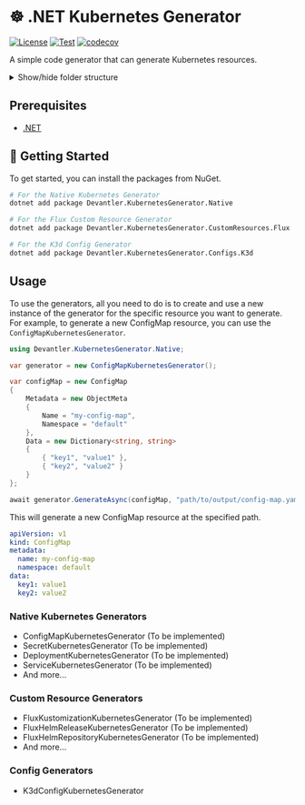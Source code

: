 # ☸️ .NET Kubernetes Generator

[![License](https://img.shields.io/badge/License-Apache_2.0-blue.svg)](https://opensource.org/licenses/Apache-2.0)
[![Test](https://github.com/devantler/dotnet-kubernetes-generator/actions/workflows/test.yaml/badge.svg)](https://github.com/devantler/dotnet-kubernetes-generator/actions/workflows/test.yaml)
[![codecov](https://codecov.io/gh/devantler/dotnet-kubernetes-generator/graph/badge.svg?token=RhQPb4fE7z)](https://codecov.io/gh/devantler/dotnet-kubernetes-generator)

A simple code generator that can generate Kubernetes resources.

<details>
  <summary>Show/hide folder structure</summary>

<!-- readme-tree start -->
```
.
├── .github
│   └── workflows
├── Devantler.KubernetesGenerator.Configs.K3d
│   └── Models
├── Devantler.KubernetesGenerator.Configs.K3d.Tests
│   └── K3dConfigResourceGeneratorTests
├── Devantler.KubernetesGenerator.Core
├── Devantler.KubernetesGenerator.CustomResources.Flux
├── Devantler.KubernetesGenerator.CustomResources.Flux.Tests
├── Devantler.KubernetesGenerator.Native
└── Devantler.KubernetesGenerator.Native.Tests

11 directories
```
<!-- readme-tree end -->

</details>

## Prerequisites

- [.NET](https://dotnet.microsoft.com/en-us/)

## 🚀 Getting Started

To get started, you can install the packages from NuGet.

```bash
# For the Native Kubernetes Generator
dotnet add package Devantler.KubernetesGenerator.Native

# For the Flux Custom Resource Generator
dotnet add package Devantler.KubernetesGenerator.CustomResources.Flux

# For the K3d Config Generator
dotnet add package Devantler.KubernetesGenerator.Configs.K3d
```

## Usage

To use the generators, all you need to do is to create and use a new instance of the generator for the specific resource you want to generate. For example, to generate a new ConfigMap resource, you can use the `ConfigMapKubernetesGenerator`.

```csharp
using Devantler.KubernetesGenerator.Native;

var generator = new ConfigMapKubernetesGenerator();

var configMap = new ConfigMap
{
    Metadata = new ObjectMeta
    {
        Name = "my-config-map",
        Namespace = "default"
    },
    Data = new Dictionary<string, string>
    {
        { "key1", "value1" },
        { "key2", "value2" }
    }
};

await generator.GenerateAsync(configMap, "path/to/output/config-map.yaml");
```

This will generate a new ConfigMap resource at the specified path.

```yaml
apiVersion: v1
kind: ConfigMap
metadata:
  name: my-config-map
  namespace: default
data:
  key1: value1
  key2: value2
```

### Native Kubernetes Generators

- ConfigMapKubernetesGenerator (To be implemented)
- SecretKubernetesGenerator (To be implemented)
- DeploymentKubernetesGenerator (To be implemented)
- ServiceKubernetesGenerator (To be implemented)
- And more...

### Custom Resource Generators

- FluxKustomizationKubernetesGenerator (To be implemented)
- FluxHelmReleaseKubernetesGenerator (To be implemented)
- FluxHelmRepositoryKubernetesGenerator (To be implemented)
- And more...

### Config Generators

- K3dConfigKubernetesGenerator
